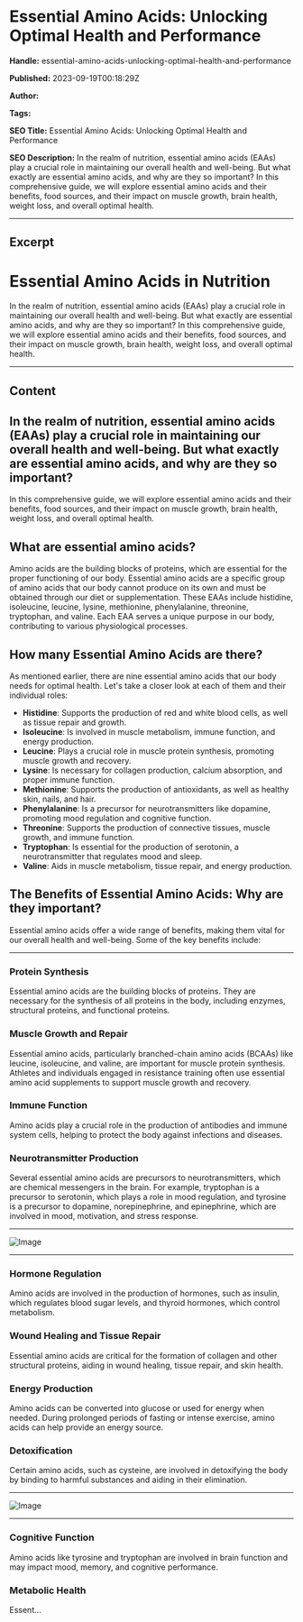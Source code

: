 # Essential Amino Acids: Unlocking Optimal Health and Performance

**Handle:** essential-amino-acids-unlocking-optimal-health-and-performance

**Published:** 2023-09-19T00:18:29Z

**Author:**  

**Tags:** 

**SEO Title:** Essential Amino Acids: Unlocking Optimal Health and Performance

**SEO Description:** In the realm of nutrition, essential amino acids (EAAs) play a crucial role in maintaining our overall health and well-being. But what exactly are essential amino acids, and why are they so important? In this comprehensive guide, we will explore essential amino acids and their benefits, food sources, and their impact on muscle growth, brain health, weight loss, and overall optimal health.

---

## Excerpt

# Essential Amino Acids in Nutrition

In the realm of nutrition, essential amino acids (EAAs) play a crucial role in maintaining our overall health and well-being. But what exactly are essential amino acids, and why are they so important? In this comprehensive guide, we will explore essential amino acids and their benefits, food sources, and their impact on muscle growth, brain health, weight loss, and overall optimal health.

---

## Content

## In the realm of nutrition, essential amino acids (EAAs) play a crucial role in maintaining our overall health and well-being. But what exactly are essential amino acids, and why are they so important?

In this comprehensive guide, we will explore essential amino acids and their benefits, food sources, and their impact on muscle growth, brain health, weight loss, and overall optimal health.

## What are essential amino acids?

Amino acids are the building blocks of proteins, which are essential for the proper functioning of our body. Essential amino acids are a specific group of amino acids that our body cannot produce on its own and must be obtained through our diet or supplementation. These EAAs include histidine, isoleucine, leucine, lysine, methionine, phenylalanine, threonine, tryptophan, and valine. Each EAA serves a unique purpose in our body, contributing to various physiological processes.

## How many Essential Amino Acids are there?

As mentioned earlier, there are nine essential amino acids that our body needs for optimal health. Let's take a closer look at each of them and their individual roles:

- **Histidine**: Supports the production of red and white blood cells, as well as tissue repair and growth.
- **Isoleucine**: Is involved in muscle metabolism, immune function, and energy production.
- **Leucine**: Plays a crucial role in muscle protein synthesis, promoting muscle growth and recovery.
- **Lysine**: Is necessary for collagen production, calcium absorption, and proper immune function.
- **Methionine**: Supports the production of antioxidants, as well as healthy skin, nails, and hair.
- **Phenylalanine**: Is a precursor for neurotransmitters like dopamine, promoting mood regulation and cognitive function.
- **Threonine**: Supports the production of connective tissues, muscle growth, and immune function.
- **Tryptophan**: Is essential for the production of serotonin, a neurotransmitter that regulates mood and sleep.
- **Valine**: Aids in muscle metabolism, tissue repair, and energy production.

## The Benefits of Essential Amino Acids: Why are they important?

Essential amino acids offer a wide range of benefits, making them vital for our overall health and well-being. Some of the key benefits include:

---

### Protein Synthesis

Essential amino acids are the building blocks of proteins. They are necessary for the synthesis of all proteins in the body, including enzymes, structural proteins, and functional proteins.

### Muscle Growth and Repair

Essential amino acids, particularly branched-chain amino acids (BCAAs) like leucine, isoleucine, and valine, are important for muscle protein synthesis. Athletes and individuals engaged in resistance training often use essential amino acid supplements to support muscle growth and recovery.

### Immune Function

Amino acids play a crucial role in the production of antibodies and immune system cells, helping to protect the body against infections and diseases.

### Neurotransmitter Production

Several essential amino acids are precursors to neurotransmitters, which are chemical messengers in the brain. For example, tryptophan is a precursor to serotonin, which plays a role in mood regulation, and tyrosine is a precursor to dopamine, norepinephrine, and epinephrine, which are involved in mood, motivation, and stress response.

---

![Image](https://i.shgcdn.com/d0726109-ab4e-4eef-bad3-d50783e8d490/-/format/auto/-/preview/3000x3000/-/quality/lighter/)

---

### Hormone Regulation

Amino acids are involved in the production of hormones, such as insulin, which regulates blood sugar levels, and thyroid hormones, which control metabolism.

### Wound Healing and Tissue Repair

Essential amino acids are critical for the formation of collagen and other structural proteins, aiding in wound healing, tissue repair, and skin health.

### Energy Production

Amino acids can be converted into glucose or used for energy when needed. During prolonged periods of fasting or intense exercise, amino acids can help provide an energy source.

### Detoxification

Certain amino acids, such as cysteine, are involved in detoxifying the body by binding to harmful substances and aiding in their elimination.

---

![Image](https://i.shgcdn.com/7f52176b-8229-4f93-8d3c-e53d79a989a7/-/format/auto/-/preview/3000x3000/-/quality/lighter/)

---

### Cognitive Function

Amino acids like tyrosine and tryptophan are involved in brain function and may impact mood, memory, and cognitive performance.

### Metabolic Health

Essent...

